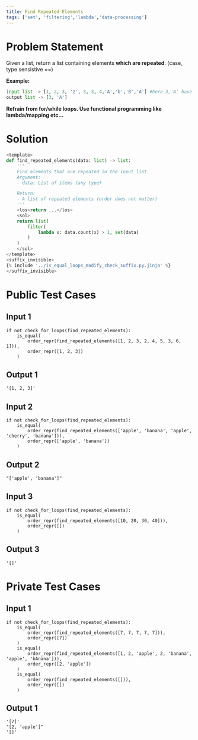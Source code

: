 ```yaml
---
title: Find Repeated Elements
tags: ['set', 'filtering','lambda','data-processing']
---
```


# Problem Statement

Given a list, return a list containing elements **which are repeated**. (case, type sensistive ==)

**Example:**
```python
input list -> [1, 2, 3, '2', 3, 3, 4,'A','b','B','A'] #here 3,'A' have repetitions
output list -> [3, 'A']
```
**Refrain from for/while loops. Use functional programming like lambda/mapping etc...**

# Solution

```python test.py  -r 'python test.py'
<template>
def find_repeated_elements(data: list) -> list:
    '''
    Find elements that are repeated in the input list.
    Argument:
    - data: List of items (any type)

    Return:
    - A list of repeated elements (order does not matter)
    '''
    <los>return ...</los>
    <sol>
    return list(
        filter(
            lambda x: data.count(x) > 1, set(data)
        )
    )
    </sol>
</template>
<suffix_invisible>
{% include '../is_equal_loops_modify_check_suffix.py.jinja' %}
</suffix_invisible>
```

# Public Test Cases

## Input 1

```
if not check_for_loops(find_repeated_elements):
    is_equal(
        order_repr(find_repeated_elements([1, 2, 3, 2, 4, 5, 3, 6, 1])),
        order_repr([1, 2, 3])
    )
```

## Output 1

```
'[1, 2, 3]'
```

## Input 2

```
if not check_for_loops(find_repeated_elements):
    is_equal(
        order_repr(find_repeated_elements(['apple', 'banana', 'apple', 'cherry', 'banana'])),
        order_repr(['apple', 'banana'])
    )
```
## Output 2

```
"['apple', 'banana']"
```

## Input 3

```
if not check_for_loops(find_repeated_elements):
    is_equal(
        order_repr(find_repeated_elements([10, 20, 30, 40])),
        order_repr([])
    )
```

## Output 3

```
'[]'
```

# Private Test Cases

## Input 1

```
if not check_for_loops(find_repeated_elements):
    is_equal(
        order_repr(find_repeated_elements([7, 7, 7, 7, 7])),
        order_repr([7])
    )
    is_equal(
        order_repr(find_repeated_elements([1, 2, 'apple', 2, 'banana', 'apple', 'bAnana'])),
        order_repr([2, 'apple'])
    )
    is_equal(
        order_repr(find_repeated_elements([])),
        order_repr([])
    )
```

## Output 1

```
'[7]'
"[2, 'apple']"
'[]'
```
